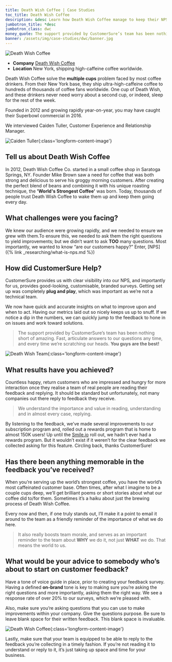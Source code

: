 ```yaml
---
title: Death Wish Coffee | Case Studies
toc_title: Death Wish Coffee
description: &desc Learn how Death Wish Coffee manage to keep their NPS above an astonishing 90%.
jumbotron_title: *desc
jumbotron_class: dwc
money_quote: The support provided by CustomerSure’s team has been nothing short of amazing.  Fast, articulate answers to our questions any time…
banner: /assets/img/case-studies/dwc/banner.jpg
---
```


![Death Wish Coffee](/assets/img/case-studies/dwc/dwc-logo.png)

* __Company__ [Death Wish Coffee](http://deathwishcoffee.com/)
* __Location__ New York, shipping high-caffeine coffee worldwide.

Death Wish Coffee solve the <b>multiple cups</b> problem faced by most coffee
drinkers. From their New York base, they ship ultra-high-caffeine coffee to
hundreds of thousands of coffee fans worldwide. One cup of Death Wish, and
these drinkers never need worry about a second cup, or indeed, sleep for the
rest of the week.

Founded in 2012 and growing rapidly year-on-year, you may have caught their
Superbowl commercial in 2016.

We interviewed Caiden Tuller, Customer Experience and Relationship Manager.

![Caiden Tuller](/assets/img/case-studies/dwc/dwc1.jpg){:class='longform-content-image'}

## Tell us about Death Wish Coffee
In 2012, Death Wish Coffee Co. started in a small coffee shop in Saratoga
Springs, NY. Founder Mike Brown saw a need for coffee that was both strong and
delicious to serve his groggy morning customers. After creating the perfect
blend of beans and combining it with his unique roasting technique, the
__'World's Strongest Coffee'__ was born. Today, thousands of people trust
Death Wish Coffee to wake them up and keep them going every day.

## What challenges were you facing?
We knew our audience were growing rapidly, and we needed to ensure we grew with
them.To ensure this, we needed to ask them the right questions to yield
improvements; but we didn’t want to ask __TOO__ many questions. Most
importantly, we wanted to know <q>are our customers happy?</q>
Enter, [NPS]({% link _researching/what-is-nps.md %})

## How did CustomerSure Help?
CustomerSure provides us with clear visibility into our NPS, and importantly for
us, provides good-looking, customisable, branded surveys. Getting set up was
completely __plug and play__, which was important as we’re not a technical team.

We now have quick and accurate insights on what to improve upon and when to act.
Having our metrics laid out so nicely keeps us up to snuff. If we notice a dip
in the numbers, we can quickly jump to the feedback to hone in on issues and
work toward solutions.

> The support provided by CustomerSure’s team has been nothing short of amazing.
> Fast, articulate answers to our questions any time, and every time we’re
> scratching our heads. __You guys are the best!__

![Death Wish Team](/assets/img/case-studies/dwc/dwc2.jpg){:class='longform-content-image'}

## What results have you achieved?
Countless happy, return customers who are impressed and hungry for more
interaction once they realise a team of real people are reading their feedback
and replying.  It should be standard but unfortunately, not many companies out
there reply to feedback they receive.

> We understand the importance and value in reading, understanding and in
> almost every case, replying.

By listening to the feedback, we’ve made several improvements to our
subscription program and, rolled out a rewards program that is home to almost
150K users! Up until the [Smile.io](https://www.smile.io/) roll out,
we hadn’t ever had a rewards program. But it wouldn’t exist if it weren’t for
the clear feedback we collected asking for this feature. Circling back, thanks
CustomerSure!

## Has there been anything memorable in the feedback you’ve received?
When you’re serving up the world’s strongest coffee, you have the world’s most
caffeinated customer base. Often times, after what I imagine to be a couple cups
deep, we’ll get brilliant poems or short stories about what our coffee did
to/for them. Sometimes it’s a haiku about just the brewing process of Death
Wish Coffee.

Every now and then, if one truly stands out, I’ll make it a point to email it
around to the team as a friendly reminder of the importance of what we do here.

> It also really boosts team morale, and serves as an important reminder to the
> team about __WHY__ we do it, not just __WHAT__ we do. That means the world to us.

## What would be your advice to somebody who’s about to start on customer feedback?
Have a tone of voice guide in place, prior to creating your feedback survey.
Having a defined __on-brand__ tone is key to making sure you’re asking the
right questions and more importantly, asking them the right way. We see a
response rate of over 20% to our surveys, which we’re pleased with.

Also, make sure you’re asking questions that you can use to make improvements
within your company. Give the questions purpose. Be sure to leave blank space
for their written feedback. This blank space is invaluable.

![Death Wish Coffee](/assets/img/case-studies/dwc/dwc3.jpg){:class='longform-content-image'}

Lastly, make sure that your team is equipped to be able to reply to the feedback
you’re collecting in a timely fashion. If you’re not reading it to understand or
reply to it, it’s just taking up space and time for your business.

